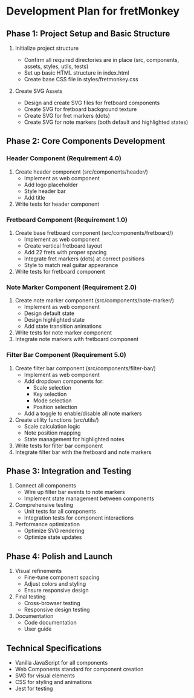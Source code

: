 # Development Plan for fretMonkey

## Phase 1: Project Setup and Basic Structure
1. Initialize project structure
   - Confirm all required directories are in place (src, components, assets, styles, utils, tests)
   - Set up basic HTML structure in index.html
   - Create base CSS file in styles/fretmonkey.css

2. Create SVG Assets
   - Design and create SVG files for fretboard components
   - Create SVG for fretboard background texture
   - Create SVG for fret markers (dots)
   - Create SVG for note markers (both default and highlighted states)

## Phase 2: Core Components Development

### Header Component (Requirement 4.0)
1. Create header component (src/components/header/)
   - Implement as web component
   - Add logo placeholder
   - Style header bar
   - Add title
2. Write tests for header component

### Fretboard Component (Requirement 1.0)
1. Create base fretboard component (src/components/fretboard/)
   - Implement as web component
   - Create vertical fretboard layout
   - Add 22 frets with proper spacing
   - Integrate fret markers (dots) at correct positions
   - Style to match real guitar appearance
2. Write tests for fretboard component

### Note Marker Component (Requirement 2.0)
1. Create note marker component (src/components/note-marker/)
   - Implement as web component
   - Design default state
   - Design highlighted state
   - Add state transition animations
2. Write tests for note marker component
3. Integrate note markers with fretboard component

### Filter Bar Component (Requirement 5.0)
1. Create filter bar component (src/components/filter-bar/)
   - Implement as web component
   - Add dropdown components for:
     - Scale selection
     - Key selection
     - Mode selection
     - Position selection
    - Add a toggle to enable/disable all note markers
2. Create utility functions (src/utils/)
   - Scale calculation logic
   - Note position mapping
   - State management for highlighted notes
3. Write tests for filter bar component
4. Integrate filter bar with the fretboard and note markers

## Phase 3: Integration and Testing
1. Connect all components
   - Wire up filter bar events to note markers
   - Implement state management between components
2. Comprehensive testing
   - Unit tests for all components
   - Integration tests for component interactions
3. Performance optimization
   - Optimize SVG rendering
   - Optimize state updates

## Phase 4: Polish and Launch
1. Visual refinements
   - Fine-tune component spacing
   - Adjust colors and styling
   - Ensure responsive design
2. Final testing
   - Cross-browser testing
   - Responsive design testing
3. Documentation
   - Code documentation
   - User guide

## Technical Specifications
- Vanilla JavaScript for all components
- Web Components standard for component creation
- SVG for visual elements
- CSS for styling and animations
- Jest for testing
